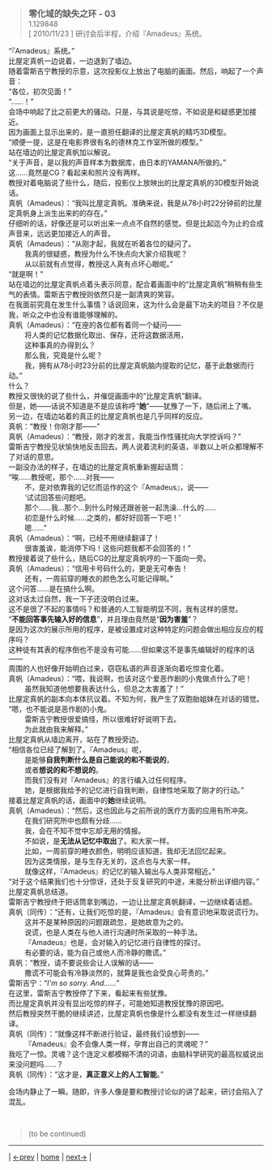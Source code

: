 > <big> **零化域的缺失之环 - 03** </big>  
> 1.129848  
> [ 2010/11/23 ] 研讨会后半程，介绍『Amadeus』系统。  

“『Amadeus』系统。”  
比屋定真帆一边说着，一边退到了墙边。  
随着雷斯吉宁教授的示意，这次投影仪上放出了电脑的画面。然后，响起了一个声音：  
“各位，初次见面！”  
“……！”  
会场中响起了比之前更大的骚动。只是，与其说是吃惊，不如说是和疑惑更加接近。  
因为画面上显示出来的，是一直担任翻译的比屋定真帆的精巧3D模型。  
“顺便一提，这是在电影界很有名的德林克工作室所做的模型。”  
站在墙边的比屋定真帆加以解说。  
“关于声音，是以我的声音样本为数据库，由日本的YAMANA所做的。”  
这……竟然是CG？看起来和照片没有两样。  
教授对着电脑说了些什么，随后，投影仪上放映出的比屋定真帆的3D模型开始说话。  
真帆（Amadeus）：“我叫比屋定真帆。准确来说，我是从78小时22分钟前的比屋定真帆身上派生出来的的存在。”  
仔细听的话，好像还是可以听出来一点点不自然的感觉。但是比起迄今为止的合成声音来，远远更加接近人的声音。  
真帆（Amadeus）：“从刚才起，我就在听着各位的疑问了。  
&emsp;&emsp; 我真的很疑惑，教授为什么不快点向大家介绍我呢？  
&emsp;&emsp; 从以前就有点觉得，教授这人真有点坏心眼呢。”  
“就是啊！”   
站在墙边的比屋定真帆点着头表示同意，配合着画面中的“比屋定真帆”稍稍有些生气的表情。雷斯吉宁教授则依然只是一副清爽的笑容。  
在我面前究竟在发生什么事情？话说回来，这为什么会是最下功夫的项目？不仅是我，听众之中也没有谁能够理解的。  
真帆（Amadeus）：“在座的各位都有着同一个疑问——  
&emsp;&emsp; 将人类的记忆数据化取出、保存，还将这数据活用，  
&emsp;&emsp; 这种事真的办得到么？  
&emsp;&emsp; 那么我，究竟是什么呢？  
&emsp;&emsp; 我，拥有从78小时23分前的比屋定真帆脑内提取的记忆，基于此数据而行动。”  
什么？  
教授又很快的说了些什么，并催促画面中的“比屋定真帆”翻译。  
但是，她——话说不知道是不是应该称呼“**她**”——犹豫了一下，随后闭上了嘴。  
另一边，在墙边站着的真正的比屋定真帆也是几乎同样的反应。  
真帆：“教授！你刚才那——”  
真帆（Amadeus）：“教授，刚才的发言，我能当作性骚扰向大学控诉吗？”  
雷斯吉宁教授见状愉快地反击回去。两人说着流利的英语，半数以上听众都理解不了对话的意思。  
一副没办法的样子，在墙边的比屋定真帆重新握起话筒：  
“唉……教授呢，那个……对我——  
&emsp;&emsp; 不，是对依靠我的记忆而运作的这个『Amadeus』，说——  
&emsp;&emsp; ‘试试回答些问题吧。  
&emsp;&emsp; 那个……我…那个…到什么时候还跟爸爸一起洗澡…什么的……  
&emsp;&emsp; 初恋是什么时候……之类的，都好好回答一下吧！’  
&emsp;&emsp; 嗯……”  
真帆（Amadeus）：“啊，已经不用继续翻译了！  
&emsp;&emsp; 很害羞诶，能消停下吗！这些问题我都不会回答的！”  
教授接着说了些什么，随后CG的比屋定真帆哼的一下面向一旁。  
真帆（Amadeus）：“信用卡号码什么的，更是无可奉告！  
&emsp;&emsp; 还有，一周前穿的睡衣的颜色怎么可能记得啊。”  
这个问答……是在搞什么啊。  
这对话太过自然，我一下子还没明白过来。  
这不是很了不起的事情吗？和普通的人工智能明显不同，我有这样的感觉。  
“**不能回答事先输入好的信息**”，并且理由竟然是“**因为害羞**”？  
是因为这次的展示所用的程序，是被设置成对这种特定的问题会做出相应反应的程序吗？  
这种徒有其表的程序倒也不是没有可能……但如果这不是事先编辑好的程序的话——  
周围的人也好像开始明白过来，窃窃私语的声音逐渐向着吃惊变化着。  
真帆（Amadeus）：“喂，我说啊，也该对这个爱恶作剧的小鬼做点什么了吧！  
&emsp;&emsp; 虽然我知道他想要我表达什么，但总之太害羞了！”  
比屋定真帆的副本向本体抗议着。不知为何，我产生了双胞胎姐妹在对话的错觉。  
“嗯，也不能说是恶作剧的小鬼。  
&emsp;&emsp; 雷斯吉宁教授很爱搞怪，所以很难好好说明下去。  
&emsp;&emsp; 为此就由我来解释。”  
比屋定真帆从墙边离开，站在了教授旁边。  
“相信各位已经了解到了。『Amadeus』呢，  
&emsp;&emsp; 是能够**自我判断什么是自己能说的和不能说的**，  
&emsp;&emsp; 或者**想说的和不想说的**。  
&emsp;&emsp; 而我们没有对『Amadeus』的言行编入过任何程序。  
&emsp;&emsp; 她，是根据我给予的记忆进行自我判断，自律性地采取了刚才的行动。”  
接着比屋定真帆的话，画面中的**她**继续说明。  
真帆（Amadeus）：“然后，这也因此与之前所说的医疗方面的应用有所冲突。  
&emsp;&emsp; 在我们研究所中也颇有分歧……  
&emsp;&emsp; 我，会在不知不觉中忘却无用的情报。  
&emsp;&emsp; 不如说，是**无法从记忆中取出**了。和大家一样。  
&emsp;&emsp; 比如，一周前穿的睡衣颜色，明明应该知道，我却无法回忆起来。  
&emsp;&emsp; 因为这类情报，是与生存无关的，这点也与大家一样。  
&emsp;&emsp; 就像这样，『Amadeus』的记忆的输入输出与人类非常相近。”  
“对于这个结果我们也十分惊讶，还处于反复研究的中途，未能分析出详细内容。”  
比屋定真帆总结道。  
雷斯吉宁教授终于把话筒拿到嘴边，一边让比屋定真帆翻译，一边继续着话题。  
真帆（同传）：“还有，让我们吃惊的是，『Amadeus』会有意识地采取说谎行为。  
&emsp;&emsp; 这并不是某种原因的问题跟疏忽，是她故意为之的。  
&emsp;&emsp; 说谎，也是人类在与他人进行沟通时所采取的一种手法。  
&emsp;&emsp; 『Amadeus』也是，会对输入的记忆进行自律性的探讨。  
&emsp;&emsp; 有必要的话，能为自己或他人而冷静的撒谎。”  
真帆：“教授，请不要说些会让人误解的话——  
&emsp;&emsp; 撒谎不可能会有冷静淡然的，就算是我也会受良心苛责的。”  
雷斯吉宁：“*I'm so sorry. And……*”  
在这里，雷斯吉宁教授停了下来，看起来有些犹豫。  
而比屋定真帆并没有显出吃惊的样子，可能她知道教授犹豫的原因吧。  
然后教授突然干脆的继续讲述，比屋定真帆也像是什么都没有发生过一样继续翻译。  
真帆（同传）：“就像这样不断进行验证，最终我们设想到——  
&emsp;&emsp; 『Amadeus』会不会像人类一样，孕育出自己的灵魂呢？”  
我吃了一惊。灵魂？这个连定义都模糊不清的词语，由脑科学研究的最高权威说出来没问题吗……？  
真帆（同传）：“这才是，**真正意义上的人工智能**。”  

会场内静止了一瞬。随即，许多人像是要和教授讨论似的讲了起来，研讨会陷入了混乱。  


<br/>

> (to be continued)
---

| [←prev](./0002) | [home](../../) | [next→](./0004) |

